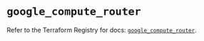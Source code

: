 # `google_compute_router`

Refer to the Terraform Registry for docs: [`google_compute_router`](https://registry.terraform.io/providers/hashicorp/google-beta/6.33.0/docs/resources/google_compute_router).

